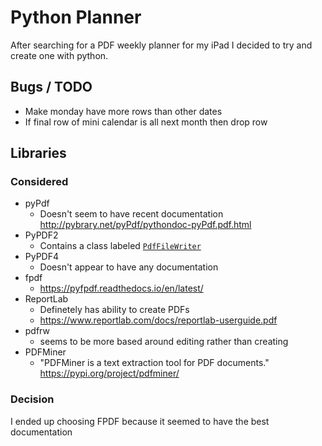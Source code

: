 # Python Planner

After searching for a PDF weekly planner for my iPad I decided to try and create one with python.

## Bugs / TODO
- Make monday have more rows than other dates
- If final row of mini calendar is all next month then drop row


## Libraries
### Considered

- pyPdf
  - Doesn't seem to have recent documentation http://pybrary.net/pyPdf/pythondoc-pyPdf.pdf.html
- PyPDF2
  - Contains a class labeled [`PdfFileWriter`](https://pythonhosted.org/PyPDF2/PdfFileWriter.html)
- PyPDF4
  - Doesn't appear to have any documentation
- fpdf
  - https://pyfpdf.readthedocs.io/en/latest/
- ReportLab
  - Definetely has ability to create PDFs
  - https://www.reportlab.com/docs/reportlab-userguide.pdf
- pdfrw
  - seems to be more based around editing rather than creating
- PDFMiner
  - "PDFMiner is a text extraction tool for PDF documents." https://pypi.org/project/pdfminer/

### Decision
I ended up choosing FPDF because it seemed to have the best documentation